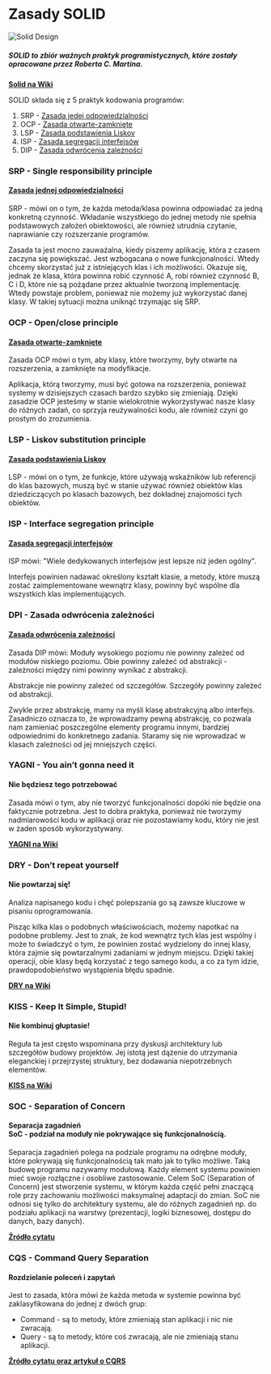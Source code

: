 # Zasady SOLID

![Solid Design ](https://img.shields.io/badge/Solid_Design-Principles--in--Java-green.svg?longCache=true&style=for-the-badge)

##### SOLID to zbiór ważnych praktyk programistycznych, które zostały opracowane przez Roberta C. Martina.

**[Solid na Wiki](https://pl.wikipedia.org/wiki/SOLID_(programowanie_obiektowe))**

SOLID składa się z 5 praktyk kodowania programów:

1. SRP - [Zasada jedej odpowiedzialności](#zasada-jednej-odpowiedzialności)
2. OCP - [Zasada otwarte-zamknięte](#zasada-otwarte-zamknięte)
3. LSP - [Zasada podstawienia Liskov](#zasada-podstawienia-Liskov)
4. ISP - [Zasada segregacji interfejsów](#zasada-segregacji-interfejsów)
5. DIP - [Zasada odwrócenia zależności](#zasada-odwrócenia-zależności)

### SRP - Single responsibility principle
#### [Zasada jednej odpowiedzialności](https://github.com/jszlenk/Solid-Design-Principles-in-Java/tree/master/src/SPR)

SRP - mówi on o tym, że każda metoda/klasa powinna odpowiadać za jedną konkretną czynność. Wkładanie wszystkiego do jednej metody nie spełnia podstawowych założeń obiektowości, ale również utrudnia czytanie, naprawianie czy rozszerzanie programów.

Zasada ta jest mocno zauważalna, kiedy piszemy aplikację, która z czasem zaczyna się powiększać. Jest wzbogacana o nowe funkcjonalności. Wtedy chcemy skorzystać już z istniejących klas i ich możliwości. Okazuje się, jednak że klasa, która powinna robić czynność A, robi również czynność B, C i D, które nie są pożądane przez aktualnie tworzoną implementację. Wtedy powstaje problem, ponieważ nie możemy już wykorzystać danej klasy. W takiej sytuacji można uniknąć trzymając się SRP.

### OCP - Open/close principle
#### [Zasada otwarte-zamknięte](https://github.com/jszlenk/Solid-Design-Principles-in-Java/tree/master/src/OCP)

Zasada OCP mówi o tym, aby klasy, które tworzymy, były otwarte na rozszerzenia, a zamknięte na modyfikacje.

Aplikacja, którą tworzymy, musi być gotowa na rozszerzenia, ponieważ systemy w dzisiejszych czasach bardzo szybko się zmieniają. Dzięki zasadzie OCP jesteśmy w stanie wielokrotnie wykorzystywać nasze klasy do różnych zadań, co sprzyja reużywalności kodu, ale również czyni go prostym do zrozumienia.

### LSP - Liskov substitution principle
#### [Zasada podstawienia Liskov](https://github.com/jszlenk/Solid-Design-Principles-in-Java/tree/master/src/LSP)

LSP - mówi on o tym, że funkcje, które używają wskaźników lub referencji do klas bazowych, muszą być w stanie używać również obiektów klas dziedziczących po klasach bazowych, bez dokładnej znajomości tych obiektów.

### ISP - Interface segregation principle
#### [Zasada segregacji interfejsów](https://github.com/jszlenk/Solid-Design-Principles-in-Java/tree/master/src/ISP)

ISP mówi: "Wiele dedykowanych interfejsów jest lepsze niż jeden ogólny".

Interfejs powinien nadawać określony kształt klasie, a metody, które muszą zostać zaimplementowane wewnątrz klasy, powinny być wspólne dla wszystkich klas implementujących.

### DPI - Zasada odwrócenia zależności
#### [Zasada odwrócenia zależności](https://github.com/jszlenk/Solid-Design-Principles-in-Java/tree/master/src/DIP)


Zasada DIP mówi: Moduły wysokiego poziomu nie powinny zależeć od modułów niskiego poziomu. Obie powinny zależeć od abstrakcji - zależności między nimi powinny wynikać z abstrakcji.

Abstrakcje nie powinny zależeć od szczegółów. Szczegóły powinny zależeć od abstrakcji.

Zwykle przez abstrakcję, mamy na myśli klasę abstrakcyjną albo interfejs. Zasadniczo oznacza to, że wprowadzamy pewną abstrakcję, co pozwala nam zamieniać poszczególne elementy programu innymi, bardziej odpowiednimi do konkretnego zadania. 
Staramy się nie wprowadzać w klasach zależności od jej mniejszych części.


### YAGNI - You ain’t gonna need it
#### Nie będziesz tego potrzebować

Zasada mówi o tym, aby nie tworzyć funkcjonalności dopóki nie będzie ona faktycznie potrzebna. Jest to dobra praktyka, ponieważ nie tworzymy nadmiarowości kodu w aplikacji oraz nie pozostawiamy kodu, który nie jest w żaden sposób wykorzystywany.

**[YAGNI na Wiki](https://en.wikipedia.org/wiki/You_aren%27t_gonna_need_it)**

### DRY - Don’t repeat yourself
#### Nie powtarzaj się! 

Analiza napisanego kodu i chęć polepszania go są zawsze kluczowe w pisaniu oprogramowania.

Pisząc kilka klas o podobnych właściwościach, możemy napotkać na podobne problemy. Jest to znak, że kod wewnątrz tych klas jest wspólny i może to świadczyć o tym, że powinien zostać wydzielony do innej klasy, która zajmie się powtarzalnymi zadaniami w jednym miejscu. Dzięki takiej operacji, obie klasy będą korzystać z tego samego kodu, a co za tym idzie, prawdopodobieństwo wystąpienia błędu spadnie.

**[DRY na Wiki](https://pl.wikipedia.org/wiki/DRY)**

### KISS - Keep It Simple, Stupid!
#### Nie kombinuj głuptasie!

Reguła ta jest często wspominana przy dyskusji architektury lub szczegółów budowy projektów. Jej istotą jest dążenie do utrzymania eleganckiej i przejrzystej struktury, bez dodawania niepotrzebnych elementów.

**[KISS na Wiki](https://pl.wikipedia.org/wiki/KISS_(regu%C5%82a))**

### SOC - Separation of Concern
#### Separacja zagadnień<br>SoC - podział na moduły nie pokrywające się funkcjonalnością.

Separacja zagadnień polega na podziale programu na odrębne moduły, które pokrywają się funkcjonalnością tak mało jak to tylko możliwe. Taką budowę programu nazywamy modułową. Każdy element systemu powinien mieć swoje rozłączne i osobliwe zastosowanie. Celem SoC (Separation of Concern) jest stworzenie systemu, w którym każda część pełni znaczącą role przy zachowaniu możliwości maksymalnej adaptacji do zmian. SoC nie odnosi się tylko do architektury systemu, ale do różnych zagadnień np. do podziału aplikacji na warstwy (prezentacji, logiki biznesowej, dostępu do danych, bazy danych).

**[Źródło cytatu](http://kurs.aspnetmvc.pl/Wzorce/Separation_of_concern)**

### CQS - Command Query Separation
#### Rozdzielanie poleceń i zapytań

Jest to zasada, która mówi że każda metoda w systemie powinna być zaklasyfikowana do jednej z dwóch grup:

- Command - są to metody, które zmieniają stan aplikacji i nic nie zwracają.
- Query - są to metody, które coś zwracają, ale nie zmieniają stanu aplikacji.

**[Źródło cytatu oraz artykuł o CQRS](https://bulldogjob.pl/articles/122-cqrs-i-event-sourcing-czyli-latwa-droga-do-skalowalnosci-naszych-systemow_)**
